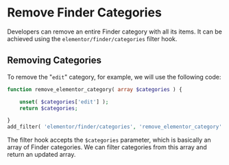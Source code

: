 # Remove Finder Categories

Developers can remove an entire Finder category with all its items. It can be achieved using the `elementor/finder/categories` filter hook.

## Removing Categories

To remove the "`edit`" category, for example, we will use the following code:

```php
function remove_elementor_category( array $categories ) {

	unset( $categories['edit'] );
	return $categories;

}
add_filter( 'elementor/finder/categories', 'remove_elementor_category' );
```

The filter hook accepts the `$categories` parameter, which is basically an array of Finder categories. We can filter categories from this array and return an updated array.
